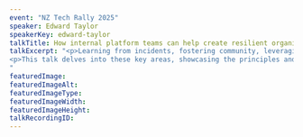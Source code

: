 ```yaml
---
event: "NZ Tech Rally 2025"
speaker: Edward Taylor
speakerKey: edward-taylor
talkTitle: How internal platform teams can help create resilient organisations
talkExcerpt: "<p>Learning from incidents, fostering community, leveraging & growing expertise, embracing transparency, and applying “product thinking” with a touch of metrics.</p> 
<p>This talk delves into these key areas, showcasing the principles and practices I use to lead a successful internal product team dedicated to enhancing the observability and resilience of Kiwibank.</p>
"
featuredImage:
featuredImageAlt: 
featuredImageType: 
featuredImageWidth: 
featuredImageHeight:
talkRecordingID:
---
```

